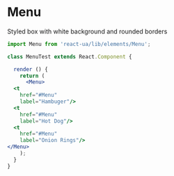 # Menu

Styled box with white background and rounded borders
<!-- example -->
```jsx
import Menu from 'react-ua/lib/elements/Menu';

class MenuTest extends React.Component {

  render () {
    return (
      <Menu>
  <t
    href="#Menu"
    label="Hambuger"/>
  <t
    href="#Menu"
    label="Hot Dog"/>
  <t
    href="#Menu"
    label="Onion Rings"/>
</Menu>
    );
  }
}
```
